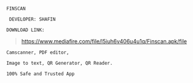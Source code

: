 
```

FINSCAN

```
```
 DEVELOPER: SHAFIN
 ```
  ```
 DOWNLOAD LINK:
 ```
 >  https://www.mediafire.com/file/l5iuh6v406u4u1q/Finscan.apk/file
 ```
Camscanner, PDF editor, 

Image to text, QR Generator, QR Reader.
 ```
  ```
100% Safe and Trusted App
 ```
